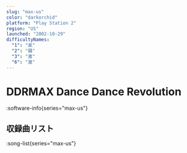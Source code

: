 ```yaml
---
slug: "max-us"
color: "darkorchid"
platform: "Play Station 2"
region: "US"
launched: "2002-10-29"
difficultyNames:
  "1": "楽"
  "2": "踊"
  "3": "激"
  "6": "激"
---
```


# DDRMAX Dance Dance Revolution

:software-info{series="max-us"}

## 収録曲リスト

:song-list{series="max-us"}
